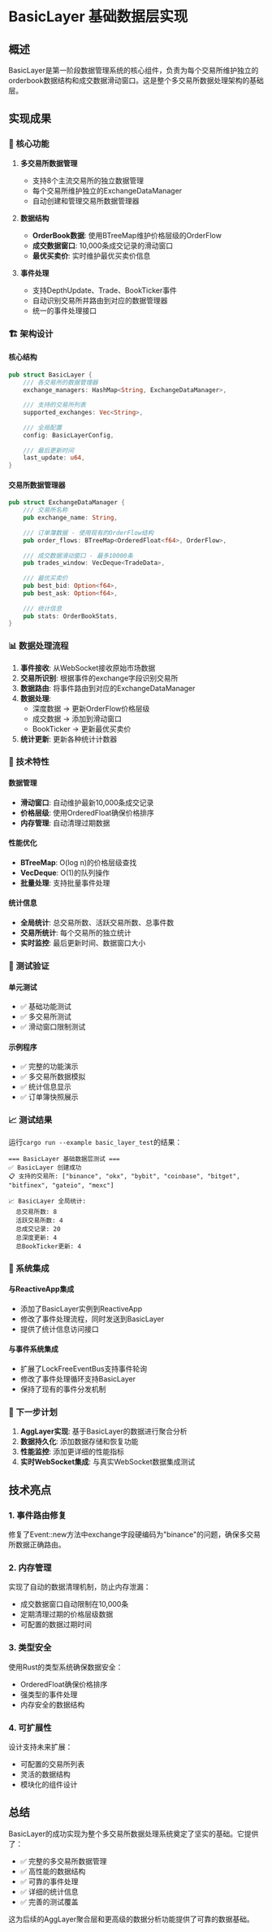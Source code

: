 # BasicLayer 基础数据层实现

## 概述

BasicLayer是第一阶段数据管理系统的核心组件，负责为每个交易所维护独立的orderbook数据结构和成交数据滑动窗口。这是整个多交易所数据处理架构的基础层。

## 实现成果

### 🎯 核心功能

1. **多交易所数据管理**
   - 支持8个主流交易所的独立数据管理
   - 每个交易所维护独立的ExchangeDataManager
   - 自动创建和管理交易所数据管理器

2. **数据结构**
   - **OrderBook数据**: 使用BTreeMap维护价格层级的OrderFlow
   - **成交数据窗口**: 10,000条成交记录的滑动窗口
   - **最优买卖价**: 实时维护最优买卖价信息

3. **事件处理**
   - 支持DepthUpdate、Trade、BookTicker事件
   - 自动识别交易所并路由到对应的数据管理器
   - 统一的事件处理接口

### 🏗 架构设计

#### 核心结构

```rust
pub struct BasicLayer {
    /// 各交易所的数据管理器
    exchange_managers: HashMap<String, ExchangeDataManager>,
    
    /// 支持的交易所列表
    supported_exchanges: Vec<String>,
    
    /// 全局配置
    config: BasicLayerConfig,
    
    /// 最后更新时间
    last_update: u64,
}
```

#### 交易所数据管理器

```rust
pub struct ExchangeDataManager {
    /// 交易所名称
    pub exchange_name: String,
    
    /// 订单簿数据 - 使用现有的OrderFlow结构
    pub order_flows: BTreeMap<OrderedFloat<f64>, OrderFlow>,
    
    /// 成交数据滑动窗口 - 最多10000条
    pub trades_window: VecDeque<TradeData>,
    
    /// 最优买卖价
    pub best_bid: Option<f64>,
    pub best_ask: Option<f64>,
    
    /// 统计信息
    pub stats: OrderBookStats,
}
```

### 📊 数据处理流程

1. **事件接收**: 从WebSocket接收原始市场数据
2. **交易所识别**: 根据事件的exchange字段识别交易所
3. **数据路由**: 将事件路由到对应的ExchangeDataManager
4. **数据处理**: 
   - 深度数据 → 更新OrderFlow价格层级
   - 成交数据 → 添加到滑动窗口
   - BookTicker → 更新最优买卖价
5. **统计更新**: 更新各种统计计数器

### 🔧 技术特性

#### 数据管理
- **滑动窗口**: 自动维护最新10,000条成交记录
- **价格层级**: 使用OrderedFloat确保价格排序
- **内存管理**: 自动清理过期数据

#### 性能优化
- **BTreeMap**: O(log n)的价格层级查找
- **VecDeque**: O(1)的队列操作
- **批量处理**: 支持批量事件处理

#### 统计信息
- **全局统计**: 总交易所数、活跃交易所数、总事件数
- **交易所统计**: 每个交易所的独立统计
- **实时监控**: 最后更新时间、数据窗口大小

### 🧪 测试验证

#### 单元测试
- ✅ 基础功能测试
- ✅ 多交易所测试
- ✅ 滑动窗口限制测试

#### 示例程序
- ✅ 完整的功能演示
- ✅ 多交易所数据模拟
- ✅ 统计信息显示
- ✅ 订单簿快照展示

### 📈 测试结果

运行`cargo run --example basic_layer_test`的结果：

```
=== BasicLayer 基础数据层测试 ===
✅ BasicLayer 创建成功
📋 支持的交易所: ["binance", "okx", "bybit", "coinbase", "bitget", "bitfinex", "gateio", "mexc"]

📈 BasicLayer 全局统计:
  总交易所数: 8
  活跃交易所数: 4
  总成交记录: 20
  总深度更新: 4
  总BookTicker更新: 4
```

### 🔗 系统集成

#### 与ReactiveApp集成
- 添加了BasicLayer实例到ReactiveApp
- 修改了事件处理流程，同时发送到BasicLayer
- 提供了统计信息访问接口

#### 与事件系统集成
- 扩展了LockFreeEventBus支持事件轮询
- 修改了事件处理循环支持BasicLayer
- 保持了现有的事件分发机制

### 🚀 下一步计划

1. **AggLayer实现**: 基于BasicLayer的数据进行聚合分析
2. **数据持久化**: 添加数据存储和恢复功能
3. **性能监控**: 添加更详细的性能指标
4. **实时WebSocket集成**: 与真实WebSocket数据集成测试

## 技术亮点

### 1. 事件路由修复
修复了Event::new方法中exchange字段硬编码为"binance"的问题，确保多交易所数据正确路由。

### 2. 内存管理
实现了自动的数据清理机制，防止内存泄漏：
- 成交数据窗口自动限制在10,000条
- 定期清理过期的价格层级数据
- 可配置的数据过期时间

### 3. 类型安全
使用Rust的类型系统确保数据安全：
- OrderedFloat确保价格排序
- 强类型的事件处理
- 内存安全的数据结构

### 4. 可扩展性
设计支持未来扩展：
- 可配置的交易所列表
- 灵活的数据结构
- 模块化的组件设计

## 总结

BasicLayer的成功实现为整个多交易所数据处理系统奠定了坚实的基础。它提供了：

- ✅ 完整的多交易所数据管理
- ✅ 高性能的数据结构
- ✅ 可靠的事件处理
- ✅ 详细的统计信息
- ✅ 完善的测试覆盖

这为后续的AggLayer聚合层和更高级的数据分析功能提供了可靠的数据基础。 